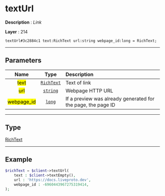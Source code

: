 # textUrl

**Description** : *Link*

**Layer** : 214

```tl
textUrl#3c2884c1 text:RichText url:string webpage_id:long = RichText;
```

---

## Parameters

| Name | Type | Description |
| :---: | :---: | :--- |
| <mark>text</mark> | [`RichText`](type/RichText) | Text of link |
| <mark>url</mark> | [`string`](type/string) | Webpage HTTP URL |
| <mark>webpage_id</mark> | [`long`](type/long) | If a preview was already generated for the page, the page ID |

---

## Type

[RichText](type/RichText)

---

## Example

```php
$richText = $client->textUrl(
	text : $client->textEmpty(),
	url : 'https://docs.liveproto.dev',
	webpage_id : -6960443967275319414,
);
```